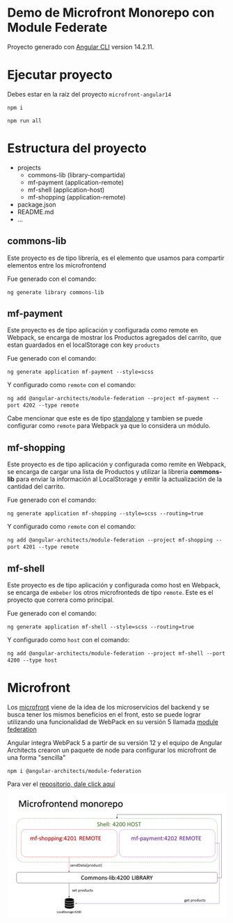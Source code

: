 # Demo de Microfront Monorepo con Module Federate

Proyecto generado con [Angular CLI](https://github.com/angular/angular-cli) version 14.2.11.

# Ejecutar proyecto

Debes estar en la raíz del proyecto `microfront-angular14`

```
npm i
```

```
npm run all
```

# Estructura del proyecto

- projects
  - commons-lib (library-compartida)
  - mf-payment (application-remote)
  - mf-shell (application-host)
  - mf-shopping (application-remote)
- package.json
- README.md
- ...

## commons-lib

Este proyecto es de tipo librería, es el elemento que usamos para compartir elementos entre los microfrontend

Fue generado con el comando:

```
ng generate library commons-lib
```

## mf-payment

Este proyecto es de tipo aplicación y configurada como remote en Webpack, se encarga de mostrar los Productos agregados del carrito, que estan guardados en el localStorage con key `products`

Fue generado con el comando:

```
ng generate application mf-payment --style=scss
```

Y configurado como `remote` con el comando:

```
ng add @angular-architects/module-federation --project mf-payment --port 4202 --type remote
```

Cabe mencionar que este es de tipo [standalone](https://angular.io/guide/standalone-components) y tambien se puede configurar como `remote` para Webpack ya que lo considera un módulo.

## mf-shopping

Este proyecto es de tipo aplicación y configurada como remite en Webpack, se encarga de cargar una lista de Productos y utilizar la libreria **commons-lib** para enviar la información al LocalStorage y emitir la actualización de la cantidad del carrito.

Fue generado con el comando:

```
ng generate application mf-shopping --style=scss --routing=true
```

Y configurado como `remote` con el comando:

```
ng add @angular-architects/module-federation --project mf-shopping --port 4201 --type remote
```

## mf-shell

Este proyecto es de tipo aplicación y configurada como host en Webpack, se encarga de `embeber` los otros microfronteds de tipo `remote`. Este es el proyecto que correra como principal.

Fue generado con el comando:

```
ng generate application mf-shell --style=scss --routing=true
```

Y configurado como `host` con el comando:

```
ng add @angular-architects/module-federation --project mf-shell --port 4200 --type host
```

# Microfront

Los [microfront](https://www.angulararchitects.io/en/aktuelles/the-microfrontend-revolution-module-federation-in-webpack-5/) viene de la idea de los microservicios del backend y se busca tener los mismos beneficios en el front, esto se puede lograr utilizando una funcionalidad de WebPack en su versión 5 llamada [module federation](https://webpack.js.org/concepts/module-federation/)

Angular integra WebPack 5 a partir de su versión 12 y el equipo de Angular Architects crearon un paquete de node para configurar los microfront de una forma "sencilla"

```
npm i @angular-architects/module-federation
```

Para ver el [repositorio, dale click aquí](https://www.npmjs.com/package/@angular-architects/module-federation?activeTab=readme)

![Estructura microfront-monorepo](/images/monorepo-microfront.png)
